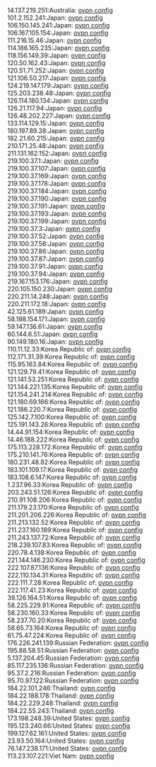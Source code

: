 14.137.219.251:Australia: [ovpn config](vpn/14_137_219_251.ovpn)  
101.2.152.241:Japan: [ovpn config](vpn/101_2_152_241.ovpn)  
106.150.145.241:Japan: [ovpn config](vpn/106_150_145_241.ovpn)  
106.167.105.154:Japan: [ovpn config](vpn/106_167_105_154.ovpn)  
111.216.15.46:Japan: [ovpn config](vpn/111_216_15_46.ovpn)  
114.186.165.235:Japan: [ovpn config](vpn/114_186_165_235.ovpn)  
118.156.149.39:Japan: [ovpn config](vpn/118_156_149_39.ovpn)  
120.50.162.43:Japan: [ovpn config](vpn/120_50_162_43.ovpn)  
120.51.71.252:Japan: [ovpn config](vpn/120_51_71_252.ovpn)  
121.106.50.217:Japan: [ovpn config](vpn/121_106_50_217.ovpn)  
124.219.147.179:Japan: [ovpn config](vpn/124_219_147_179.ovpn)  
125.203.238.48:Japan: [ovpn config](vpn/125_203_238_48.ovpn)  
126.114.180.134:Japan: [ovpn config](vpn/126_114_180_134.ovpn)  
126.21.117.94:Japan: [ovpn config](vpn/126_21_117_94.ovpn)  
126.48.202.227:Japan: [ovpn config](vpn/126_48_202_227.ovpn)  
133.114.129.15:Japan: [ovpn config](vpn/133_114_129_15.ovpn)  
180.197.89.38:Japan: [ovpn config](vpn/180_197_89_38.ovpn)  
182.21.60.215:Japan: [ovpn config](vpn/182_21_60_215.ovpn)  
210.171.25.48:Japan: [ovpn config](vpn/210_171_25_48.ovpn)  
211.131.162.152:Japan: [ovpn config](vpn/211_131_162_152.ovpn)  
219.100.37.1:Japan: [ovpn config](vpn/219_100_37_1.ovpn)  
219.100.37.107:Japan: [ovpn config](vpn/219_100_37_107.ovpn)  
219.100.37.169:Japan: [ovpn config](vpn/219_100_37_169.ovpn)  
219.100.37.178:Japan: [ovpn config](vpn/219_100_37_178.ovpn)  
219.100.37.184:Japan: [ovpn config](vpn/219_100_37_184.ovpn)  
219.100.37.190:Japan: [ovpn config](vpn/219_100_37_190.ovpn)  
219.100.37.191:Japan: [ovpn config](vpn/219_100_37_191.ovpn)  
219.100.37.193:Japan: [ovpn config](vpn/219_100_37_193.ovpn)  
219.100.37.199:Japan: [ovpn config](vpn/219_100_37_199.ovpn)  
219.100.37.3:Japan: [ovpn config](vpn/219_100_37_3.ovpn)  
219.100.37.52:Japan: [ovpn config](vpn/219_100_37_52.ovpn)  
219.100.37.58:Japan: [ovpn config](vpn/219_100_37_58.ovpn)  
219.100.37.86:Japan: [ovpn config](vpn/219_100_37_86.ovpn)  
219.100.37.87:Japan: [ovpn config](vpn/219_100_37_87.ovpn)  
219.100.37.91:Japan: [ovpn config](vpn/219_100_37_91.ovpn)  
219.100.37.94:Japan: [ovpn config](vpn/219_100_37_94.ovpn)  
219.167.153.176:Japan: [ovpn config](vpn/219_167_153_176.ovpn)  
220.105.150.230:Japan: [ovpn config](vpn/220_105_150_230.ovpn)  
220.211.14.248:Japan: [ovpn config](vpn/220_211_14_248.ovpn)  
220.211.172.18:Japan: [ovpn config](vpn/220_211_172_18.ovpn)  
42.125.61.189:Japan: [ovpn config](vpn/42_125_61_189.ovpn)  
58.188.154.171:Japan: [ovpn config](vpn/58_188_154_171.ovpn)  
59.147.136.61:Japan: [ovpn config](vpn/59_147_136_61.ovpn)  
60.144.6.51:Japan: [ovpn config](vpn/60_144_6_51.ovpn)  
90.149.180.16:Japan: [ovpn config](vpn/90_149_180_16.ovpn)  
110.11.12.33:Korea Republic of: [ovpn config](vpn/110_11_12_33.ovpn)  
112.171.31.39:Korea Republic of: [ovpn config](vpn/112_171_31_39.ovpn)  
115.95.163.84:Korea Republic of: [ovpn config](vpn/115_95_163_84.ovpn)  
121.129.79.41:Korea Republic of: [ovpn config](vpn/121_129_79_41.ovpn)  
121.141.53.251:Korea Republic of: [ovpn config](vpn/121_141_53_251.ovpn)  
121.144.221.135:Korea Republic of: [ovpn config](vpn/121_144_221_135.ovpn)  
121.154.241.214:Korea Republic of: [ovpn config](vpn/121_154_241_214.ovpn)  
121.180.69.166:Korea Republic of: [ovpn config](vpn/121_180_69_166.ovpn)  
121.186.220.7:Korea Republic of: [ovpn config](vpn/121_186_220_7.ovpn)  
125.142.7.100:Korea Republic of: [ovpn config](vpn/125_142_7_100.ovpn)  
125.191.143.26:Korea Republic of: [ovpn config](vpn/125_191_143_26.ovpn)  
14.44.91.154:Korea Republic of: [ovpn config](vpn/14_44_91_154.ovpn)  
14.46.188.222:Korea Republic of: [ovpn config](vpn/14_46_188_222.ovpn)  
175.113.228.172:Korea Republic of: [ovpn config](vpn/175_113_228_172.ovpn)  
175.210.141.76:Korea Republic of: [ovpn config](vpn/175_210_141_76.ovpn)  
180.231.48.82:Korea Republic of: [ovpn config](vpn/180_231_48_82.ovpn)  
183.101.109.17:Korea Republic of: [ovpn config](vpn/183_101_109_17.ovpn)  
183.108.6.147:Korea Republic of: [ovpn config](vpn/183_108_6_147.ovpn)  
1.237.96.33:Korea Republic of: [ovpn config](vpn/1_237_96_33.ovpn)  
203.243.51.126:Korea Republic of: [ovpn config](vpn/203_243_51_126.ovpn)  
210.91.108.206:Korea Republic of: [ovpn config](vpn/210_91_108_206.ovpn)  
211.179.23.170:Korea Republic of: [ovpn config](vpn/211_179_23_170.ovpn)  
211.201.206.226:Korea Republic of: [ovpn config](vpn/211_201_206_226.ovpn)  
211.213.132.52:Korea Republic of: [ovpn config](vpn/211_213_132_52.ovpn)  
211.237.160.189:Korea Republic of: [ovpn config](vpn/211_237_160_189.ovpn)  
211.243.137.72:Korea Republic of: [ovpn config](vpn/211_243_137_72.ovpn)  
218.239.107.83:Korea Republic of: [ovpn config](vpn/218_239_107_83.ovpn)  
220.78.4.138:Korea Republic of: [ovpn config](vpn/220_78_4_138.ovpn)  
221.144.146.230:Korea Republic of: [ovpn config](vpn/221_144_146_230.ovpn)  
222.107.87.136:Korea Republic of: [ovpn config](vpn/222_107_87_136.ovpn)  
222.110.134.31:Korea Republic of: [ovpn config](vpn/222_110_134_31.ovpn)  
222.111.7.28:Korea Republic of: [ovpn config](vpn/222_111_7_28.ovpn)  
222.117.41.23:Korea Republic of: [ovpn config](vpn/222_117_41_23.ovpn)  
39.126.164.51:Korea Republic of: [ovpn config](vpn/39_126_164_51.ovpn)  
58.225.229.91:Korea Republic of: [ovpn config](vpn/58_225_229_91.ovpn)  
58.230.160.33:Korea Republic of: [ovpn config](vpn/58_230_160_33.ovpn)  
58.237.70.20:Korea Republic of: [ovpn config](vpn/58_237_70_20.ovpn)  
58.65.73.164:Korea Republic of: [ovpn config](vpn/58_65_73_164.ovpn)  
61.75.47.224:Korea Republic of: [ovpn config](vpn/61_75_47_224.ovpn)  
176.226.241.139:Russian Federation: [ovpn config](vpn/176_226_241_139.ovpn)  
195.88.58.51:Russian Federation: [ovpn config](vpn/195_88_58_51.ovpn)  
5.137.204.45:Russian Federation: [ovpn config](vpn/5_137_204_45.ovpn)  
85.117.235.136:Russian Federation: [ovpn config](vpn/85_117_235_136.ovpn)  
95.37.2.216:Russian Federation: [ovpn config](vpn/95_37_2_216.ovpn)  
95.70.97.122:Russian Federation: [ovpn config](vpn/95_70_97_122.ovpn)  
184.22.101.246:Thailand: [ovpn config](vpn/184_22_101_246.ovpn)  
184.22.188.178:Thailand: [ovpn config](vpn/184_22_188_178.ovpn)  
184.22.229.248:Thailand: [ovpn config](vpn/184_22_229_248.ovpn)  
184.22.55.243:Thailand: [ovpn config](vpn/184_22_55_243.ovpn)  
173.198.248.39:United States: [ovpn config](vpn/173_198_248_39.ovpn)  
195.123.240.66:United States: [ovpn config](vpn/195_123_240_66.ovpn)  
199.127.62.161:United States: [ovpn config](vpn/199_127_62_161.ovpn)  
23.93.50.164:United States: [ovpn config](vpn/23_93_50_164.ovpn)  
76.147.238.171:United States: [ovpn config](vpn/76_147_238_171.ovpn)  
113.23.107.221:Viet Nam: [ovpn config](vpn/113_23_107_221.ovpn)  
